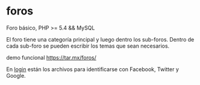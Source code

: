 # foros
Foro básico, PHP >= 5.4 &amp;&amp; MySQL

El foro tiene una categoría principal y luego dentro los sub-foros. Dentro
de cada sub-foro se pueden escribir los temas que sean necesarios.


demo funcional https://tar.mx/foros/

En [login](login/) están los archivos para identificarse con Facebook, Twitter y Google.
